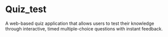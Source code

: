 # Quiz_test
A web-based quiz application that allows users to test their knowledge through interactive, timed multiple-choice questions with instant feedback.
